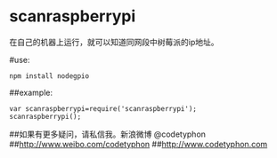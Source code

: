 scanraspberrypi
===============

在自己的机器上运行，就可以知道同网段中树莓派的ip地址。

#use:

```
npm install nodegpio
```

##example:

```
var scanraspberrypi=require('scanraspberrypi');
scanraspberrypi();
```

##如果有更多疑问，请私信我。新浪微博 @codetyphon ##http://www.weibo.com/codetyphon ##http://www.codetyphon.com
